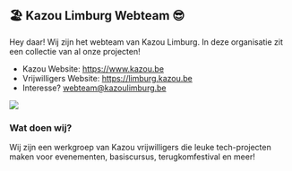 ## 🏖️ Kazou Limburg Webteam 😎
Hey daar! Wij zijn het webteam van Kazou Limburg. In deze organisatie zit een collectie van al onze projecten!

- Kazou Website: https://www.kazou.be
- Vrijwilligers Website: https://limburg.kazou.be
- Interesse? webteam@kazoulimburg.be

![](https://github.com/Kazou-Limburg.png)

### Wat doen wij?
Wij zijn een werkgroep van Kazou vrijwilligers die leuke tech-projecten maken voor evenementen, basiscursus, terugkomfestival en meer!
